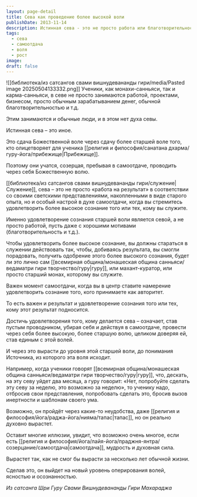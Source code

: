 ```yaml
---
layout: page-detail
title: Сева как проведение более высокой воли
publishDate: 2013-11-14
description: Истинная сева - это не просто работа или благотворительность, а полная самоотдача и проведение Божественной воли через служение старшей воле, олицетворяющей Прибежище. Важна не только польза, но и удовлетворение сознания того, кому служишь. Такой подход позволяет ученику духовно расти, преодолевать шаблоны ума и выйти на новый уровень осознанности и силы.
tags:
  - сева
  - самоотдача
  - воля
  - рост
image: 
draft: false
---
```

![[библиотека/из сатсангов свами вишнудевананды гири/media/Pasted image 20250504133332.png]]
 Ученики, как монахи-санньяси, так и карма-санньяси, в севе не просто занимаются работой, проектами, бизнесом, просто обычным зарабатыванием денег, обычной благотворительностью и т.д.

 Этим занимаются и обычные люди, и в этом нет духа севы.

 Истинная сева – это иное.

 Это сдача Божественной воле через сдачу более старшей воле того, кто олицетворяет для ученика [[религия и философия/санатана дхарма/гуру-йога/прибежище|Прибежище]].

 Поэтому они учатся, созерцая, пребывая в самоотдаче, проводить через себя Божественную волю.

 [[библиотека/из сатсангов свами вишнудевананды гири/служение|Служение]], сева – это не просто «работа на результат» в соответствии со своими светскими представлениями, накопленными в виде старого опыта, но и особый настрой в духе самоотдачи, когда вы стремитесь удовлетворить более высокое сознание того или тех, кому вы служите.

 Именно удовлетворение сознания старшей воли является севой, а не просто работой, пусть даже с хорошими мотивами (благотворительность и т.д.).

 Чтобы удовлетворить более высокое сознание, вы должны стараться в служении действовать так, чтобы, добиваясь результата, вы смогли порадовать, получить одобрение этого более высокого сознания, будет ли это лично сам [[всемирная община/монашеская община санньяси/ведаматри гири творчество/гуру|гуру]], или махант-куратор, или просто старший монах, которому вы служите.

 Важен момент самоотдачи, когда вы в центр ставите намерение удовлетворить сознание того, кого принимаете как авторитет.

 То есть важен и результат и удовлетворение сознания того или тех, кому этот результат подносится.

 Достичь удовлетворения того, кому делается сева – означает, став пустым проводником, убирая себя и действуя в самоотдаче, провести через себя более высокую, более старшую волю, целиком доверяя ей, став единым с этой волей.

 И через это вырасти до уровня этой старшей воли, до понимания Источника, из которого эта воля исходит.

 Например, когда ученики говорят [[всемирная община/монашеская община санньяси/ведаматри гири творчество/гуру|гуру]], что, дескать, на эту севу уйдет два месяца, а гуру говорит: «Нет, попробуйте сделать эту севу за неделю, это возможно за неделю», то ученику надо, отбросив свои представления, попробовать сделать это, бросив вызов инертности и шаблонам своего ума.

 Возможно, он пройдёт через какие-то неудобства, даже [[религия и философия/йога/раджа-йога/нияма/тапас|тапас]], но он реально духовно вырастет.

 Оставит многие иллюзии, увидит, что возможно очень многое, если есть [[религия и философия/йога/лайя-йога/праджня-янтра/созерцание/самоотдача|самоотдача]], мудрость и духовная сила.

 Вырастет так, как не смог бы вырасти за несколько лет обычной жизни.

 Сделав это, он выйдет на новый уровень оперирования волей, ясностью и осознанностью.

*Из сатсанга Шри Гуру Свами Вишнудевананды Гири Махараджа*